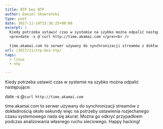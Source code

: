 ```yaml
---
title: NTP bez NTP
author: Daniel Skowroński
type: post
date: 2017-11-14T15:36:25+00:00
excerpt: |
  Kiedy potrzeba ustawić czas w systemie na szybko można odpalić następujące: 
  <pre>date -s @`curl http://time.akamai.com`</pre><br />
  
  time.akamai.com to serwer używany do synchronizacji streamów z dokładnością około sekundy więc na potrzeby ustawienia rozjechanego czasu systemowego nada się akurat. Można go odkryć przypadkiem podczas analizowania własnego ruchu sieciowego. Happy hacking!
url: /2017/11/ntp-bez-ntp/
tags:
  - linux
  - ntp

---
```

Kiedy potrzeba ustawić czas w systemie na szybko można odpalić następujące:

<span class="lang:default EnlighterJSRAW crayon-inline ">date -s @`curl http://time.akamai.com`</span>

time.akamai.com to serwer używany do synchronizacji streamów z dokładnością około sekundy więc na potrzeby ustawienia rozjechanego czasu systemowego nada się akurat. Można go odkryć przypadkiem podczas analizowania własnego ruchu sieciowego. Happy hacking!